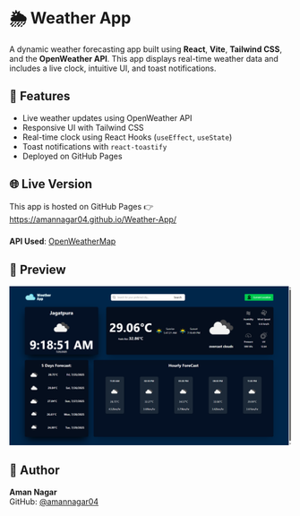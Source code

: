 
# 🌦️ Weather App

A dynamic weather forecasting app built using **React**, **Vite**, **Tailwind CSS**, and the **OpenWeather API**. This app displays real-time weather data and includes a live clock, intuitive UI, and toast notifications.

## 🚀 Features

- Live weather updates using OpenWeather API  
- Responsive UI with Tailwind CSS  
- Real-time clock using React Hooks (`useEffect`, `useState`)  
- Toast notifications with `react-toastify`  
- Deployed on GitHub Pages  

## 🌐 Live Version
This app is hosted on GitHub Pages
👉 https://amannagar04.github.io/Weather-App/

###
**API Used**: [OpenWeatherMap](https://openweathermap.org/api) 


## 📸 Preview
  
![Weather App Screenshot](./public/screenshot.png)

## 👤 Author

**Aman Nagar**  
GitHub: [@amannagar04](https://github.com/amannagar04)  
